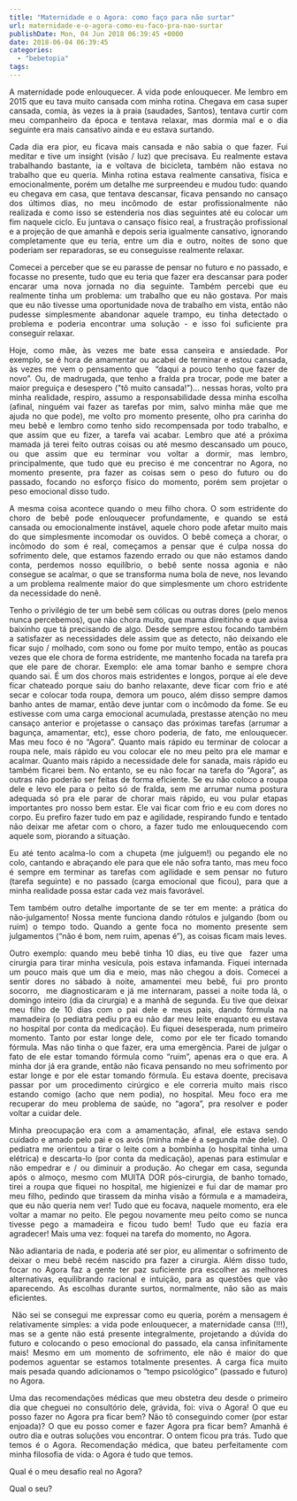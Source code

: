 ```yaml
---
title: "Maternidade e o Agora: como faço para não surtar"
url: maternidade-e-o-agora-como-eu-faco-pra-nao-surtar
publishDate: Mon, 04 Jun 2018 06:39:45 +0000
date: 2018-06-04 06:39:45
categories: 
  - "bebetopia"
tags: 
---
```

<p style="text-align: justify;">A maternidade pode enlouquecer. A vida pode enlouquecer. Me lembro em 2015 que eu tava muito cansada com minha rotina. Chegava em casa super cansada, comia, às vezes ia à praia (saudades, Santos), tentava curtir com meu companheiro da época e tentava relaxar, mas dormia mal e o dia seguinte era mais cansativo ainda e eu estava surtando.</p>
<p style="text-align: justify;">Cada dia era pior, eu ficava mais cansada e não sabia o que fazer. Fui meditar e tive um insight (visão / luz) que precisava. Eu realmente estava trabalhando bastante, ia e voltava de bicicleta, também não estava no trabalho que eu queria. Minha rotina estava realmente cansativa, física e emocionalmente, porém um detalhe me surpreendeu e mudou tudo: quando eu chegava em casa, que tentava descansar, ficava pensando no cansaço dos últimos dias, no meu incômodo de estar profissionalmente não realizada e como isso se estenderia nos dias seguintes até eu colocar um fim naquele ciclo. Eu juntava o cansaço físico real, a frustração profissional e a projeção de que amanhã e depois seria igualmente cansativo, ignorando completamente que eu teria, entre um dia e outro, noites de sono que poderiam ser reparadoras, se eu conseguisse realmente relaxar.</p>
<p style="text-align: justify;">Comecei a perceber que se eu parasse de pensar no futuro e no passado, e focasse no presente, tudo que eu teria que fazer era descansar para poder encarar uma nova jornada no dia seguinte. Também percebi que eu realmente tinha um problema: um trabalho que eu não gostava. Por mais que eu não tivesse uma oportunidade nova de trabalho em vista, então não pudesse simplesmente abandonar aquele trampo, eu tinha detectado o problema e poderia encontrar uma solução - e isso foi suficiente pra conseguir relaxar.</p>
<p style="text-align: justify;">Hoje, como mãe, às vezes me bate essa canseira e ansiedade. Por exemplo, se é hora de amamentar ou acabei de terminar e estou cansada, às vezes me vem o pensamento que  “daqui a pouco tenho que fazer de novo”. Ou, de madrugada, que tenho a fralda pra trocar, pode me bater a maior preguiça e desespero ("tô muito cansada!”)... nessas horas, volto pra minha realidade, respiro, assumo a responsabilidade dessa minha escolha (afinal, ninguém vai fazer as tarefas por mim, salvo minha mãe que me ajuda no que pode), me volto pro momento presente, olho pra carinha do meu bebê e lembro como tenho sido recompensada por todo trabalho, e que assim que eu fizer, a tarefa vai acabar. Lembro que até a próxima mamada já terei feito outras coisas ou até mesmo descansado um pouco, ou que assim que eu terminar vou voltar a dormir, mas lembro, principalmente, que tudo que eu preciso é me concentrar no Agora, no momento presente, pra fazer as coisas sem o peso do futuro ou do passado, focando no esforço físico do momento, porém sem projetar o peso emocional disso tudo.</p>
<p style="text-align: justify;">A mesma coisa acontece quando o meu filho chora. O som estridente do choro de bebê pode enlouquecer profundamente, e quando se está cansada ou emocionalmente instável, aquele choro pode afetar muito mais do que simplesmente incomodar os ouvidos. O bebê começa a chorar, o incômodo do som é real, começamos a pensar que é culpa nossa do sofrimento dele, que estamos fazendo errado ou que não estamos dando conta, perdemos nosso equilíbrio, o bebê sente nossa agonia e não consegue se acalmar, o que se transforma numa bola de neve, nos levando a um problema realmente maior do que simplesmente um choro estridente da necessidade do nenê.</p>
<p style="text-align: justify;">Tenho o privilégio de ter um bebê sem cólicas ou outras dores (pelo menos nunca percebemos), que não chora muito, que mama direitinho e que avisa baixinho que tá precisando de algo. Desde sempre estou focando também a satisfazer as necessidades dele assim que as detecto, não deixando ele ficar sujo / molhado, com sono ou fome por muito tempo, então as poucas vezes que ele chora de forma estridente, me mantenho focada na tarefa pra que ele pare de chorar. Exemplo: ele ama tomar banho e sempre chora quando sai. É um dos choros mais estridentes e longos, porque aí ele deve ficar chateado porque saiu do banho relaxante, deve ficar com frio e até secar e colocar toda roupa, demora um pouco, além disso sempre damos banho antes de mamar, então deve juntar com o incômodo da fome. Se eu estivesse com uma carga emocional acumulada, prestasse atenção no meu cansaço anterior e projetasse o cansaço das próximas tarefas (arrumar a bagunça, amamentar, etc), esse choro poderia, de fato, me enlouquecer. Mas meu foco é no “Agora”. Quanto mais rápido eu terminar de colocar a roupa nele, mais rápido eu vou colocar ele no meu peito pra ele mamar e acalmar. Quanto mais rápido a necessidade dele for sanada, mais rápido eu também ficarei bem. No entanto, se eu não focar na tarefa do “Agora”, as outras não poderão ser feitas de forma eficiente. Se eu não coloco a roupa dele e levo ele para o peito só de fralda, sem me arrumar numa postura adequada só pra ele parar de chorar mais rápido, eu vou pular etapas importantes pro nosso bem estar. Ele vai ficar com frio e eu com dores no corpo. Eu prefiro fazer tudo em paz e agilidade, respirando fundo e tentado não deixar me afetar com o choro, a fazer tudo me enlouquecendo com aquele som, piorando a situação.</p>
<p style="text-align: justify;">Eu até tento acalma-lo com a chupeta (me julguem!) ou pegando ele no colo, cantando e abraçando ele para que ele não sofra tanto, mas meu foco é sempre em terminar as tarefas com agilidade e sem pensar no futuro (tarefa seguinte) e no passado (carga emocional que ficou), para que a minha realidade possa estar cada vez mais favorável.</p>
<p style="text-align: justify;">Tem também outro detalhe importante de se ter em mente: a prática do não-julgamento! Nossa mente funciona dando rótulos e julgando (bom ou ruim) o tempo todo. Quando a gente foca no momento presente sem julgamentos (“não é bom, nem ruim, apenas é”), as coisas ficam mais leves.</p>
<p style="text-align: justify;">Outro exemplo: quando meu bebê tinha 10 dias, eu tive que  fazer uma cirurgia para tirar minha vesícula, pois estava infamanda. Fiquei internada um pouco mais que um dia e meio, mas não chegou a dois. Comecei a sentir dores no sábado à noite, amamentei meu bebê, fui pro pronto socorro,  me diagnosticaram e já me internaram, passei a noite toda lá, o domingo inteiro (dia da cirurgia) e a manhã de segunda. Eu tive que deixar meu filho de 10 dias com o pai dele e meus pais, dando fórmula na mamadeira (o pediatra pediu pra eu não dar meu leite enquanto eu estava no hospital por conta da medicação). Eu fiquei desesperada, num primeiro momento. Tanto por estar longe dele,  como por ele ter ficado tomando fórmula. Mas não tinha o que fazer, era uma emergência. Parei de julgar o fato de ele estar tomando fórmula como “ruim”, apenas era o que era. A minha dor já era grande, então não ficava pensando no meu sofrimento por estar longe e por ele estar tomando fórmula. Eu estava doente, precisava passar por um procedimento cirúrgico e ele correria muito mais risco estando comigo (acho que nem podia), no hospital. Meu foco era me recuperar do meu problema de saúde, no “agora”, pra resolver e poder voltar a cuidar dele.</p>
<p style="text-align: justify;">Minha preocupação era com a amamentação, afinal, ele estava sendo cuidado e amado pelo pai e os avós (minha mãe é a segunda mãe dele). O pediatra me orientou a tirar o leite com a bombinha (o hospital tinha uma elétrica) e descarta-lo (por conta da medicação), apenas para estimular e não empedrar e / ou diminuir a produção. Ao chegar em casa, segunda após o almoço, mesmo com MUITA DOR pós-cirurgia, de banho tomado, tirei a roupa que fiquei no hospital, me higienizei e fui dar de mamar pro meu filho, pedindo que tirassem da minha visão a fórmula e a mamadeira, que eu não queria nem ver! Tudo que eu focava, naquele momento, era ele voltar a mamar no peito. Ele pegou novamente meu peito como se nunca tivesse pego a mamadeira e ficou tudo bem! Tudo que eu fazia era agradecer! Mais uma vez: foquei na tarefa do momento, no Agora.</p>
<p style="text-align: justify;">Não adiantaria de nada, e poderia até ser pior, eu alimentar o sofrimento de deixar o meu bebê recém nascido pra fazer a cirurgia. Além disso tudo, focar no Agora faz a gente ter paz suficiente pra escolher as melhores alternativas, equilibrando racional e intuição, para as questões que vão aparecendo. As escolhas durante surtos, normalmente, não são as mais eficientes.</p>
<p style="text-align: justify;"> Não sei se consegui me expressar como eu queria, porém a mensagem é relativamente simples: a vida pode enlouquecer, a maternidade cansa (!!!), mas se a gente não está presente integralmente, projetando a dúvida do futuro e colocando o peso emocional do passado, ela cansa infinitamente mais! Mesmo em um momento de sofrimento, ele não é maior do que podemos aguentar se estamos totalmente presentes. A carga fica muito mais pesada quando adicionamos o “tempo psicológico” (passado e futuro) no Agora.</p>
<p style="text-align: justify;">Uma das recomendações médicas que meu obstetra deu desde o primeiro dia que cheguei no consultório dele, grávida, foi: viva o Agora! O que eu posso fazer no Agora pra ficar bem? Não tô conseguindo comer (por estar enjoada)? O que eu posso comer e fazer Agora pra ficar bem? Amanhã é outro dia e outras soluções vou encontrar. O ontem ficou pra trás. Tudo que temos é o Agora. Recomendação médica, que bateu perfeitamente com minha filosofia de vida: o Agora é tudo que temos.</p>
<p style="text-align: justify;">Qual é o meu desafio real no Agora?</p>
<p style="text-align: justify;">Qual o seu?</p>
